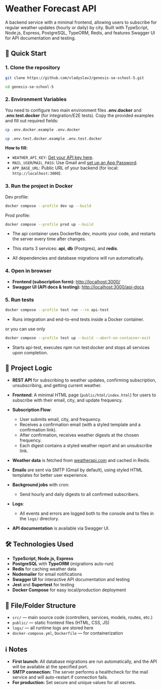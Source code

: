 # Weather Forecast API

A backend service with a minimal frontend, allowing users to subscribe for regular weather updates
(hourly or daily) by city. Built with TypeScript, Node.js, Express, PostgreSQL, TypeORM, Redis, and
features Swagger UI for API documentation and testing.

## 🚀 Quick Start

### 1. Clone the repository

```bash
git clone https://github.com/vladyslavJ/genesis-se-school-5.git
```

```bash
cd genesis-se-school-5
```

### 2. Environment Variables

You need to configure two main environment files **.env.docker** and **.env.test.docker** (for
integration/E2E tests). Copy the provided examples and fill out required fields:

```bash
cp .env.docker.example .env.docker
```

```bash
cp .env.test.docker.example .env.test.docker
```

**How to fill:**

- `WEATHER_API_KEY`: [Get your API key here](https://www.weatherapi.com/).
- `MAIL_USER`/`MAIL_PASS`: Use Gmail and
  [set up an App Password](https://support.google.com/accounts/answer/185833).
- `APP_BASE_URL`: Public URL of your backend (for local: `http://localhost:3000`).

### 3. Run the project in Docker

Dev profile:

```bash
docker compose --profile dev up --build
```

Prod profile:

```bash
docker compose --profile prod up --build
```

- The api container uses Dockerfile.dev, mounts your code, and restarts the server every time after
  changes.

- This starts 3 services: **api**, **db** (Postgres), and **redis**.
- All dependencies and database migrations will run automatically.

### 4. Open in browser

- **Frontend (subscription form):** [http://localhost:3000/](http://localhost:3000/)
- **Swagger UI (API docs & testing):**
  [http://localhost:3000/api-docs](http://localhost:3000/api-docs)

### 5. Run tests

```bash
docker compose --profile test run --rm api-test
```

- Runs integration and end-to-end tests inside a Docker container.

or you can use only

```bash
docker compose --profile test up --build --abort-on-container-exit
```

- Starts api-test, executes npm run test:docker and stops all services upon completion.

## 📝 Project Logic

- **REST API** for subscribing to weather updates, confirming subscription, unsubscribing, and
  getting current weather.
- **Frontend**: A minimal HTML page (`public/html/index.html`) for users to subscribe with their
  email, city, and update frequency.
- **Subscription Flow**:

  - User submits email, city, and frequency.
  - Receives a confirmation email (with a styled template and a confirmation link).
  - After confirmation, receives weather digests at the chosen frequency.
  - Each digest contains a styled weather report and an unsubscribe link.

- **Weather data** is fetched from [weatherapi.com](https://www.weatherapi.com/) and cached in
  Redis.
- **Emails** are sent via SMTP (Gmail by default), using styled HTML templates for better user
  experience.
- **Background jobs** with cron:

  - Send hourly and daily digests to all confirmed subscribers.

- **Logs**:

  - All events and errors are logged both to the console and to files in the `logs/` directory.

- **API documentation** is available via Swagger UI.

## 🛠️ Technologies Used

- **TypeScript, Node.js, Express**
- **PostgreSQL** with **TypeORM** (migrations auto-run)
- **Redis** for caching weather data
- **Nodemailer** for email notifications
- **Swagger UI** for interactive API documentation and testing
- **Jest** and **Supertest** for testing
- **Docker Compose** for easy local/production deployment

## 📂 File/Folder Structure

- `src/` — main source code (controllers, services, models, routes, etc.)
- `public/` — static frontend files (HTML, CSS, JS)
- `logs/` — all runtime logs are stored here
- `docker-compose.yml`, `Dockerfile` — for containerization

## ℹ️ Notes

- **First launch:** All database migrations are run automatically, and the API will be available at
  the specified port.
- **SMTP connection:** The server performs a healthcheck for the mail service and will auto-restart
  if connection fails.
- **For production:** Set secure and unique values for all secrets.
